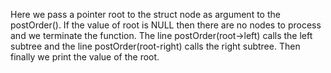 Here we pass a pointer root to the struct node as argument to the postOrder(). If the value of root is NULL then there are no nodes to process and we terminate the function. The line postOrder(root->left) calls the left subtree and the line postOrder(root-right) calls the right subtree. Then finally we print the value of the root.